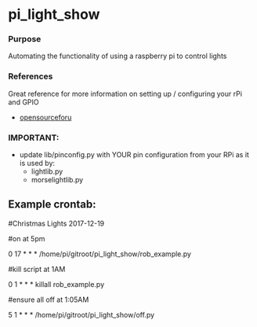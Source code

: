 pi_light_show
=============

### Purpose
Automating the functionality of using a raspberry pi to control lights

### References
Great reference for more information on setting up / configuring your rPi and GPIO
 - [opensourceforu](https://opensourceforu.com/2017/07/introduction-raspberry-pi-gpio-programming-using-python/)


### IMPORTANT:
 - update lib/pinconfig.py with YOUR pin configuration from your RPi as it is used by:
    - lightlib.py
    - morselightlib.py



## Example crontab:

#Christmas Lights 2017-12-19

#on at 5pm

0 17 * * * /home/pi/gitroot/pi_light_show/rob_example.py

#kill script at 1AM

0 1 * * * killall rob_example.py

#ensure all off at 1:05AM

5 1 * * * /home/pi/gitroot/pi_light_show/off.py

